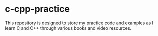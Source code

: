 # c-cpp-practice
This repository is designed to store my practice code and examples as I learn C and C++ through various books and video resources.

